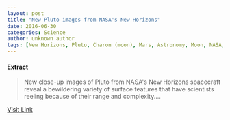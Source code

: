 ```yaml
---
layout: post
title: "New Pluto images from NASA's New Horizons"
date: 2016-06-30
categories: Science
author: unknown author
tags: [New Horizons, Pluto, Charon (moon), Mars, Astronomy, Moon, NASA, Science]
---
```





#### Extract
>New close-up images of Pluto from NASA's New Horizons spacecraft reveal a bewildering variety of surface features that have scientists reeling because of their range and complexity....



[Visit Link](http://phys.org/news/2015-09-pluto-images-nasa-horizons.html)


